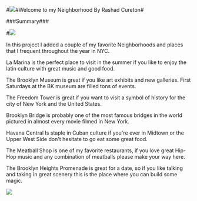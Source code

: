 #![](https://ga-dash.s3.amazonaws.com/production/assets/logo-9f88ae6c9c3871690e33280fcf557f33.png)#Welcome to my Neighborhood By Rashad Cureton#

###Summary###

#![](https://github.com/Rcureton/Project-2/blob/master/screenshots/home_screen-2-11.png?raw=true)

In this project I added a couple of my favorite Neighborhoods and places that I frequent throughout the year in NYC.

La Marina is the perfect place to visit in the summer if you like to enjoy the latin culture with great music and good food.

The Brooklyn Museum is great if you like art exhibits and new galleries. First Saturdays at the BK museum are filled tons of events.

The Freedom Tower is great if you want to visit a symbol of history for the city of New York and the United States.

Brooklyn Bridge is probably one of the most famous bridges in the world pictured in almost every movie filmed in New York.

Havana Central Is staple in Cuban culture if you're ever in Midtown or the Upper West Side don't hesitate to go eat some great food.

The Meatball Shop is one of my favorite restaurants, if you love great Hip-Hop music and any combination of meatballs please make your way here.

The Brooklyn Heights Promenade is great for a date, so if you like talking and taking in great scenery this is the place where you can build some magic.

![](http://www.cultivatingculture.com/wp-content/uploads/2013/01/New-York-City-Red-Ten-NYC-Outsourced-Sales-and-Marketing-920x400.jpeg)
